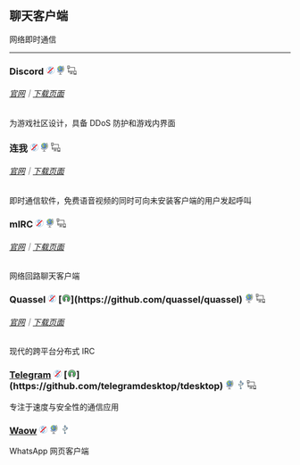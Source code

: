 ## 聊天客户端

网络即时通信

---

### Discord ![](../assets/free.png) ![](../assets/earth-globe.png) ![](../assets/multi_platform.png)

###### [官网](https://discordapp.com/)｜[下载页面](https://discordapp.com/download)

为游戏社区设计，具备 DDoS 防护和游戏内界面

### 连我 ![](../assets/free.png) ![](../assets/earth-globe.png) ![](../assets/multi_platform.png)

###### [官网](https://line.me/zh-hans/)｜[下载页面](https://line.me/zh-hans/download)

即时通信软件，免费语音视频的同时可向未安装客户端的用户发起呼叫

### mIRC ![](../assets/free.png) ![](../assets/earth-globe.png) ![](../assets/multi_platform.png)

###### [官网](http://www.mirc.com/)｜[下载页面](http://www.mirc.com/get.html)

网络回路聊天客户端

### Quassel ![](../assets/free.png) [![](../assets/open-source-icon.png "GPL@GitHub: https://github.com/quassel/quassel")](https://github.com/quassel/quassel) ![](../assets/earth-globe.png) ![](../assets/multi_platform.png)

###### [官网](http://quassel-irc.org/)｜[下载页面](http://quassel-irc.org/downloads)

现代的跨平台分布式 IRC

### [Telegram](https://desktop.telegram.org/) ![](../assets/free.png) [![](../assets/open-source-icon.png "GPL 3.0@GitHub: https://github.com/telegramdesktop/tdesktop")](https://github.com/telegramdesktop/tdesktop) ![](../assets/earth-globe.png) ![](../assets/usb.png) ![](../assets/multi_platform.png)

专注于速度与安全性的通信应用

### [Waow](http://dedg3.com/wao/) ![](../assets/free.png) ![](../assets/earth-globe.png) ![](../assets/usb.png)

WhatsApp 网页客户端
